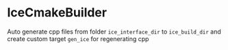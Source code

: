 # IceCmakeBuilder

Auto generate cpp files from folder `ice_interface_dir` to `ice_build_dir` and
  create custom target `gen_ice` for regenerating cpp